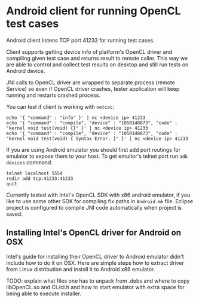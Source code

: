 # Android client for running OpenCL test cases

Android client listens TCP port 41233 for running test cases. 

Client supports getting device info of platform's OpenCL driver and compiling given test case
and returns result to remote caller. This way we are able to control and collect test results
on desktop and still run tests on Android device. 

JNI calls to OpenCL driver are wrapped to separate process (remote Service) so even if OpenCL
driver crashes, tester application will keep running and restarts crashed process.

You can test if client is working with `netcat`:

```
echo '{ "command" : "info" }' | nc <device ip> 41233
echo '{ "command" : "compile", "device" : "1050148873", "code" : "kernel void test(void) {}" }' | nc <device ip> 41233
echo '{ "command" : "compile", "device" : "1050148873", "code" : "kernel void test(void) { Syntax Error. }" }' | nc <device ip> 41233
```

If you are using Android emulator you should first add port routings for emulator to expose them to your host. 
To get emultor's telnet port run `adb devices` command.

```
telnet localhost 5554
redir add tcp:41233:41233
quit
```

Currently tested with Intel's OpenCL SDK with x86 android emulator, if you like to use 
some other SDK for compiling fix paths in `Android.mk` file. Eclipse project is configured
to compile JNI code automatically when project is saved.

## Installing Intel's OpenCL driver for Android on OSX

Intel's guide for installing their OpenCL driver to Android emulator didn't include how to
do it on OSX. Here are simple steps how to extract driver from Linux distribution and 
install it to Android x86 emulator.

TODO: explain what files one has to unpack from .debs and where to copy libOpenCL.so and CL/cl.h and how to start emulator with extra space for being able to execute installer.

